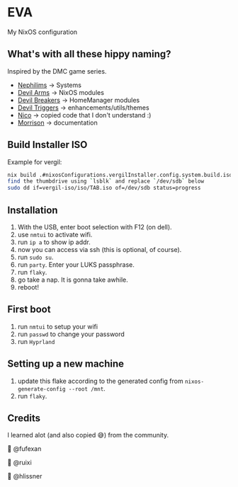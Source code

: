 # EVA

My NixOS configuration

## What's with all these hippy naming?

Inspired by the DMC game series.

- [Nephilims](nephilims) -> Systems
- [Devil Arms](devil-arms) -> NixOS modules
- [Devil Breakers](devil-breakers) -> HomeManager modules
- [Devil Triggers](devil-triggers) -> enhancements/utils/themes
- [Nico](devil-triggers/nico) -> copied code that I don't understand :)
- [Morrison](morrison) -> documentation

## Build Installer ISO

Example for vergil:
``` sh
nix build .#nixosConfigurations.vergilInstaller.config.system.build.isoImage -o vergil-iso
find the thumbdrive using `lsblk` and replace `/dev/sdb` below
sudo dd if=vergil-iso/iso/TAB.iso of=/dev/sdb status=progress
```

## Installation
1. With the USB, enter boot selection with F12 (on dell).
2. use `nmtui` to activate wifi.
3. run `ip a` to show ip addr.
4. now you can access via ssh (this is optional, of course).
5. run `sudo su`.
6. run `party`. Enter your LUKS passphrase.
7. run `flaky`.
8. go take a nap. It is gonna take awhile.
9. reboot! 

## First boot
1. run `nmtui` to setup your wifi
2. run `passwd` to change your password
3. run `Hyprland`


## Setting up a new machine
1. update this flake according to the generated config from `nixos-generate-config --root /mnt`.
2. run `flaky`.


##  Credits
I learned alot (and also copied 😅) from the community.

🙇 @fufexan

🙇 @ruixi

🙇 @hlissner


